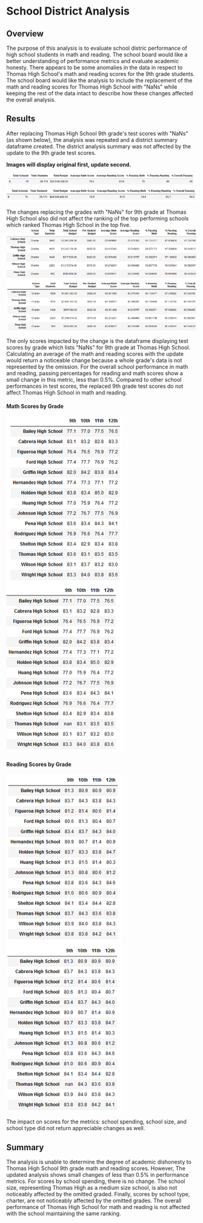 # School District Analysis
## Overview 
The purpose of this analysis is to evaluate school distric performance of high school students in math and reading. The school board would like a better understanding of performance metrics and evaluate academic honesty. There appears to be some anomalies in the data in respect to Thomas High School's math and reading scores for the 9th grade students. The school board would like the analysis to include the replacement of the math and reading scores for Thomas High School with "NaNs" while keeping the rest of the data intact to describe how these changes affected the overall analysis.


## Results
After replacing Thomas High School 9th grade's test scores with "NaNs" (as shown below), the analysis was repeated and a district summary dataframe created. 
The district analysis summary was not affected by the update to the 9th grade test scores. 

**Images will display original first, update second.**

![Original district summary](https://github.com/courtneysims/School_District_Analysis/blob/877f300fcf408f04df29fe6022a92b339534aeee/Resource/district_summary_original.png)
![Updated district summary (NaNs)](https://github.com/courtneysims/School_District_Analysis/blob/b21b88522213e05f0785baece301c7e6dba0dee8/Resource/district_summary_update.png)

The changes replacing the grades with "NaNs" for 9th grade at Thomas High School also did not affect the ranking of the top performing schools which ranked Thomas High School in the top five.
![Top Rank Original](https://github.com/courtneysims/School_District_Analysis/blob/b21b88522213e05f0785baece301c7e6dba0dee8/Resource/top_schools_original.png) ![Top rank Update](https://github.com/courtneysims/School_District_Analysis/blob/962ee5821b12b0a0069594864e4c80e40a854c3c/Resource/top_schools_update.png)

The only scores impacted by the change is the dataframe displaying test scores by grade which lists "NaNs" for 9th grade at Thomas High School. Calculating an average of the math and reading scores with the update would return a noticeable change because a whole grade's data is not represented by the omission. For the overall school performance in math and reading,  passing percentages for reading and math scores show a small change in this metric, less than 0.5%. Compared to other school performances in test scores, the replaced 9th grade test scores do not affect Thomas High School in math and reading.

#### Math Scores by Grade

![math scores by grade Original](https://github.com/courtneysims/School_District_Analysis/blob/962ee5821b12b0a0069594864e4c80e40a854c3c/Resource/math_score_original.png) ![math scores by grade update](https://github.com/courtneysims/School_District_Analysis/blob/962ee5821b12b0a0069594864e4c80e40a854c3c/Resource/math_scores_grade_update.png)

#### Reading Scores by Grade

![reading scores by grade original](https://github.com/courtneysims/School_District_Analysis/blob/962ee5821b12b0a0069594864e4c80e40a854c3c/Resource/reading_score_original.png)![reading scores by grade update](https://github.com/courtneysims/School_District_Analysis/blob/962ee5821b12b0a0069594864e4c80e40a854c3c/Resource/reading_score_grade_update.png)

The impact on scores for the metrics: school spending, school size, and school type did not return appreciable changes as well. 







## Summary
The analysis is unable to determine the degree of academic dishonesty to Thomas High School 9th grade math and reading scores. However, The updated analysis shows small changes of less than 0.5% in performance metrics. For scores by school spending, there is no change. The school size, representing Thomas High as a medium size school, is also not noticeably affected by the omitted graded. Finally, scores by school type, charter, are not noticeably affected by the omitted grades. The overall performance of Thomas High School for math and reading is not affected with the school maintaining the same ranking. 
